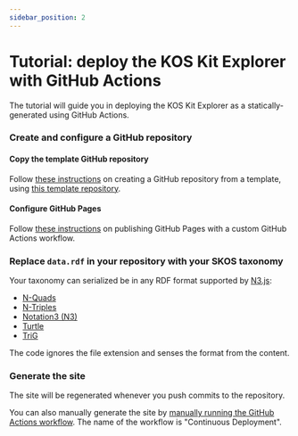 ```yaml
---
sidebar_position: 2
---
```


# Tutorial: deploy the KOS Kit Explorer with GitHub Actions

The tutorial will guide you in deploying the KOS Kit Explorer as a statically-generated using GitHub Actions.

### Create and configure a GitHub repository

#### Copy the template GitHub repository

Follow [these instructions](https://docs.github.com/en/repositories/creating-and-managing-repositories/creating-a-repository-from-a-template) on creating a GitHub repository from a template, using [this template repository](https://github.com/kos-kit/unesco-thesaurus-explorer).

#### Configure GitHub Pages

Follow [these instructions](https://docs.github.com/en/pages/getting-started-with-github-pages/configuring-a-publishing-source-for-your-github-pages-site#publishing-with-a-custom-github-actions-workflow) on publishing GitHub Pages with a custom GitHub Actions workflow.

### Replace `data.rdf` in your repository with your SKOS taxonomy

Your taxonomy can serialized be in any RDF format supported by [N3.js](https://github.com/rdfjs/N3.js):

- [N-Quads](https://www.w3.org/TR/n-quads/)
- [N-Triples](https://www.w3.org/TR/n-triples/)
- [Notation3 (N3)](https://www.w3.org/TeamSubmission/n3/)
- [Turtle](https://www.w3.org/TR/turtle/)
- [TriG](https://www.w3.org/TR/trig/)

The code ignores the file extension and senses the format from the content.

### Generate the site

The site will be regenerated whenever you push commits to the repository.

You can also manually generate the site by [manually running the GitHub Actions workflow](https://docs.github.com/en/actions/using-workflows/manually-running-a-workflow). The name of the workflow is "Continuous Deployment".
